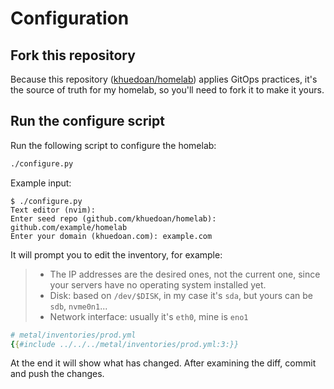 # Configuration

## Fork this repository

Because this repository ([khuedoan/homelab](https://github.com/khuedoan/homelab)) applies GitOps practices,
it's the source of truth for my homelab, so you'll need to fork it to make it yours.

## Run the configure script

Run the following script to configure the homelab:

```sh
./configure.py
```

Example input:

<!-- TODO update example input -->

```
$ ./configure.py
Text editor (nvim):
Enter seed repo (github.com/khuedoan/homelab): github.com/example/homelab
Enter your domain (khuedoan.com): example.com
```

It will prompt you to edit the inventory, for example:

> - The IP addresses are the desired ones, not the current one, since your servers have no operating system installed yet.
> - Disk: based on `/dev/$DISK`, in my case it's `sda`, but yours can be `sdb`, `nvme0n1`...
> - Network interface: usually it's `eth0`, mine is `eno1`

```yaml
# metal/inventories/prod.yml
{{#include ../../../metal/inventories/prod.yml:3:}}
```

At the end it will show what has changed. After examining the diff, commit and push the changes.
